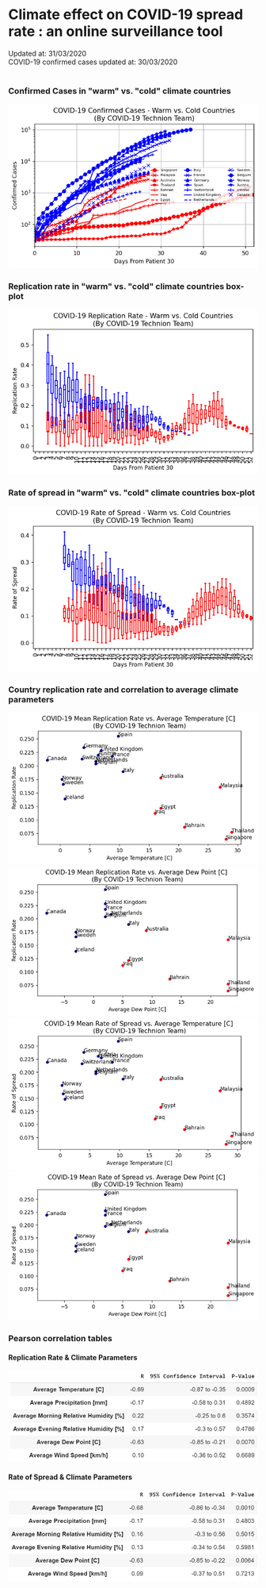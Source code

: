 # Climate effect on COVID-19 spread rate : an online surveillance tool 
Updated at: 31/03/2020 <br>
COVID-19 confirmed cases updated at: 30/03/2020 <br><br>

### Confirmed Cases in "warm" vs. "cold" climate countries 
![COVID-19 Confirmed Cases - Warm vs. Cold (logarithmic plot)](Latest_Results/confirmed_cases_warm_vs_cold_countries.png)

### Replication rate in "warm" vs. "cold" climate countries box-plot
![COVID-19 Replication Rate - Warm vs. Cold](Latest_Results/replication_rate_warm_vs_cold_countries.png)

### Rate of spread  in "warm" vs. "cold" climate countries box-plot
![COVID-19 Rate of Spread - Warm vs. Cold](Latest_Results/rate_of_spread_warm_vs_cold_countries.png)

### Country replication rate and correlation to average climate parameters 
![Replication Rate vs. Temperature](Latest_Results/RR_vs_Temp.png) ![Replication Rate vs. Dew Point](Latest_Results/RR_vs_Dew_point.png)
![Rate of Spread vs. Temperature](Latest_Results/RoS_vs_Temp.png) ![Rate of Spread vs. Dew Point](Latest_Results/RoS_vs_Dew_point.png)

### Pearson correlation tables
#### Replication Rate & Climate Parameters
 ![Correlation between replication rate and climate parameters](Latest_Results/RR_Pearson_Correlation.PNG) 
#### Rate of Spread & Climate Parameters 
 ![Correlation between rate of spread and climate parameters](Latest_Results/RoS_Pearson_Correlation.PNG) 
